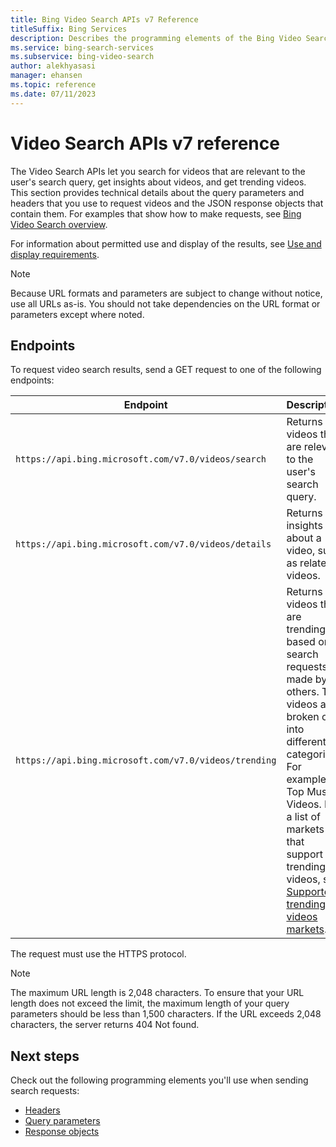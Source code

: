 ```yaml
---
title: Bing Video Search APIs v7 Reference
titleSuffix: Bing Services
description: Describes the programming elements of the Bing Video Search APIs.
ms.service: bing-search-services
ms.subservice: bing-video-search
author: alekhyasasi
manager: ehansen
ms.topic: reference
ms.date: 07/11/2023
---
```


# Video Search APIs v7 reference

The Video Search APIs let you search for videos that are relevant to the user's search query, get insights about videos, and get trending videos. This section provides technical details about the query parameters and headers that you use to request videos and the JSON response objects that contain them. For examples that show how to make requests, see [Bing Video Search overview](../overview.md).
  
For information about permitted use and display of the results, see [Use and display requirements](../../bing-web-search/use-display-requirements.md).

> [!NOTE]
> Because URL formats and parameters are subject to change without notice, use all URLs as-is. You should not take dependencies on the URL format or parameters except where noted.
  
## Endpoints  

To request video search results, send a GET request to one of the following endpoints:  
  
|Endpoint|Description
|-|-
|`https://api.bing.microsoft.com/v7.0/videos/search`|Returns videos that are relevant to the user's search query.
|`https://api.bing.microsoft.com/v7.0/videos/details`|Returns insights about a video, such as related videos.
|`https://api.bing.microsoft.com/v7.0/videos/trending`|Returns videos that are trending based on search requests made by others. The videos are broken out into different categories. For example, Top Music Videos. For a list of markets that support trending videos, see [Supported trending videos markets](market-codes.md#trending-video-api-markets).

The request must use the HTTPS protocol.

> [!NOTE]
> The maximum URL length is 2,048 characters. To ensure that your URL length does not exceed the limit, the maximum length of your query parameters should be less than 1,500 characters. If the URL exceeds 2,048 characters, the server returns 404 Not found.  
  
## Next steps

Check out the following programming elements you'll use when sending search requests:

- [Headers](headers.md)
- [Query parameters](query-parameters.md)
- [Response objects](response-objects.md)

